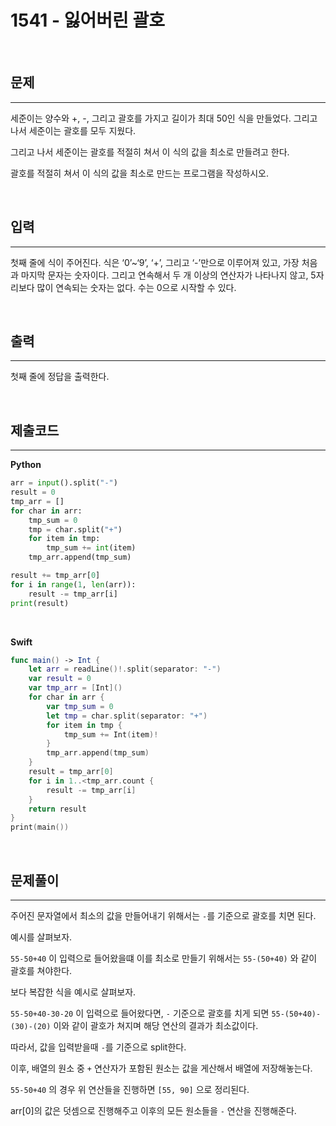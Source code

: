 # 1541 - 잃어버린 괄호

<br>

## 문제
---

세준이는 양수와 +, -, 그리고 괄호를 가지고 길이가 최대 50인 식을 만들었다. 그리고 나서 세준이는 괄호를 모두 지웠다.

그리고 나서 세준이는 괄호를 적절히 쳐서 이 식의 값을 최소로 만들려고 한다.

괄호를 적절히 쳐서 이 식의 값을 최소로 만드는 프로그램을 작성하시오.

<br>

## 입력
---

첫째 줄에 식이 주어진다. 식은 ‘0’~‘9’, ‘+’, 그리고 ‘-’만으로 이루어져 있고, 가장 처음과 마지막 문자는 숫자이다. 그리고 연속해서 두 개 이상의 연산자가 나타나지 않고, 5자리보다 많이 연속되는 숫자는 없다. 수는 0으로 시작할 수 있다.

<br>

## 출력
---

첫째 줄에 정답을 출력한다.

<br>

## 제출코드
---

**Python**
```python
arr = input().split("-")
result = 0
tmp_arr = []
for char in arr:
    tmp_sum = 0
    tmp = char.split("+")
    for item in tmp:
        tmp_sum += int(item)
    tmp_arr.append(tmp_sum)

result += tmp_arr[0]
for i in range(1, len(arr)):
    result -= tmp_arr[i]
print(result)
```

<br>

**Swift**
```swift
func main() -> Int {
    let arr = readLine()!.split(separator: "-")
    var result = 0
    var tmp_arr = [Int]()
    for char in arr {
        var tmp_sum = 0
        let tmp = char.split(separator: "+")
        for item in tmp {
            tmp_sum += Int(item)!
        }
        tmp_arr.append(tmp_sum)
    }
    result = tmp_arr[0]
    for i in 1..<tmp_arr.count {
        result -= tmp_arr[i]
    }
    return result
}
print(main())
```

<br>

## 문제풀이
---

주어진 문자열에서 최소의 값을 만들어내기 위해서는 `-`를 기준으로 괄호를 치면 된다.

예시를 살펴보자.

`55-50+40` 이 입력으로 들어왔을떄 이를 최소로 만들기 위해서는 `55-(50+40)` 와 같이 괄호를 쳐야한다.

보다 복잡한 식을 예시로 살펴보자.

`55-50+40-30-20` 이 입력으로 들어왔다면, `-` 기준으로 괄호를 치게 되면 `55-(50+40)-(30)-(20)` 이와 같이 괄호가 쳐지며 해당 연산의 결과가 최소값이다.

따라서, 값을 입력받을때 `-`를 기준으로 split한다.

이후, 배열의 원소 중 `+` 연산자가 포함된 원소는 값을 게산해서 배열에 저장해놓는다.

`55-50+40` 의 경우 위 연산들을 진행하면 `[55, 90]` 으로 정리된다.

arr[0]의 값은 덧셈으로 진행해주고 이후의 모든 원소들을 `-` 연산을 진행해준다.